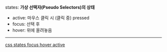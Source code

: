 states: **가상 선택자(Pseudo Selectors)의 상태**

- active: 마우스 클릭 시 (클릭 중) pressed
- focus: 선택 후
- hover: 위에 올려놓음


---

[css states focus hover active](https://bio-info.tistory.com/70)
